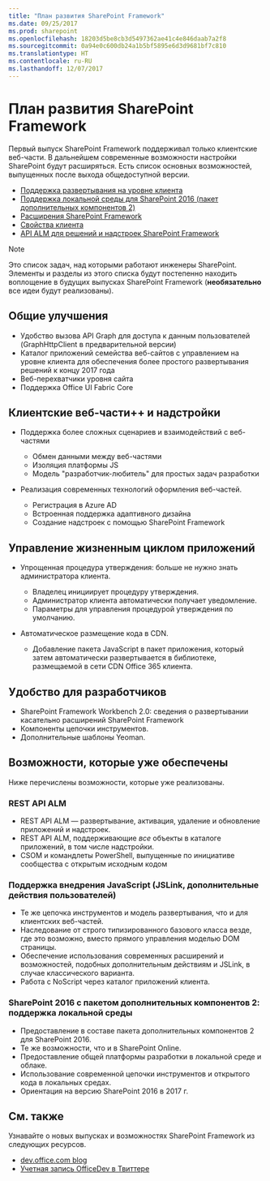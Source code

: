 ```yaml
---
title: "План развития SharePoint Framework"
ms.date: 09/25/2017
ms.prod: sharepoint
ms.openlocfilehash: 18203d5be8cb3d5497362ae41c4e846daab7a2f8
ms.sourcegitcommit: 0a94e0c600db24a1b5bf5895e6d3d9681bf7c810
ms.translationtype: HT
ms.contentlocale: ru-RU
ms.lasthandoff: 12/07/2017
---
```

# <a name="sharepoint-framework-roadmap"></a>План развития SharePoint Framework

Первый выпуск SharePoint Framework поддерживал только клиентские веб-части. В дальнейшем современные возможности настройки SharePoint будут расширяться. Есть список основных возможностей, выпущенных после выхода общедоступной версии.

- [Поддержка развертывания на уровне клиента](./tenant-scoped-deployment.md)
- [Поддержка локальной среды для SharePoint 2016 (пакет дополнительных компонентов 2)](./sharepoint-2016-support.md)
- [Расширения SharePoint Framework](./extensions/overview-extensions.md)
- [Свойства клиента](./tenant-properties.md)
- [API ALM для решений и надстроек SharePoint Framework](../apis/alm-api-for-spfx-add-ins.md)


> [!NOTE]
> Это список задач, над которыми работают инженеры SharePoint. Элементы и разделы из этого списка будут постепенно находить воплощение в будущих выпусках SharePoint Framework (**необязательно** все идеи будут реализованы).

## <a name="general-improvements"></a>Общие улучшения

- Удобство вызова API Graph для доступа к данным пользователей (GraphHttpClient в предварительной версии)
- Каталог приложений семейства веб-сайтов с управлением на уровне клиента для обеспечения более простого развертывания решений к концу 2017 года
- Веб-перехватчики уровня сайта
- Поддержка Office UI Fabric Core

## <a name="client-side-web-parts-and-add-ins"></a>Клиентские веб-части++ и надстройки

- Поддержка более сложных сценариев и взаимодействий с веб-частями
    - Обмен данными между веб-частями
    - Изоляция платформы JS
    - Модель "разработчик-любитель" для простых задач разработки

- Реализация современных технологий оформления веб-частей. 
    - Регистрация в Azure AD
    - Встроенная поддержка адаптивного дизайна
    - Создание надстроек с помощью SharePoint Framework


## <a name="application-lifecycle-management"></a>Управление жизненным циклом приложений

- Упрощенная процедура утверждения: больше не нужно знать администратора клиента.
    - Владелец инициирует процедуру утверждения.
    - Администратор клиента автоматически получает уведомление. 
    - Параметры для управления процедурой утверждения по умолчанию.

- Автоматическое размещение кода в CDN.
    - Добавление пакета JavaScript в пакет приложения, который затем автоматически развертывается в библиотеке, размещаемой в сети CDN Office 365 клиента.

## <a name="developer-experience"></a>Удобство для разработчиков
- SharePoint Framework Workbench 2.0: сведения о развертывании касательно расширений SharePoint Framework
- Компоненты цепочки инструментов.
- Дополнительные шаблоны Yeoman.

## <a name="already-shipped-capabilities"></a>Возможности, которые уже обеспечены

Ниже перечислены возможности, которые уже реализованы.

### <a name="alm-rest-apis"></a>REST API ALM

- REST API ALM — развертывание, активация, удаление и обновление приложений и надстроек.
- REST API ALM, поддерживающие *все* объекты в каталоге приложений, в том числе надстройки.
- CSOM и командлеты PowerShell, выпущенные по инициативе сообщества с открытым исходным кодом

### <a name="javascript-embedding-support-jslink-user-custom-actions"></a>Поддержка внедрения JavaScript (JSLink, дополнительные действия пользователей) 

- Те же цепочка инструментов и модель развертывания, что и для клиентских веб-частей.
- Наследование от строго типизированного базового класса везде, где это возможно, вместо прямого управления моделью DOM страницы.
- Обеспечение использования современных расширений и возможностей, подобных дополнительным действиям и JSLink, в случае классического варианта.
- Работа с NoScript через каталог приложений клиента.

### <a name="on-premises-support---sharepoint-2016-feature-pack-2"></a>SharePoint 2016 с пакетом дополнительных компонентов 2: поддержка локальной среды

- Предоставление в составе пакета дополнительных компонентов 2 для SharePoint 2016.
- Те же возможности, что и в SharePoint Online.
- Предоставление общей платформы разработки в локальной среде и облаке.
- Использование современной цепочки инструментов и открытого кода в локальных средах.
- Ориентация на версию SharePoint 2016 в 2017 г.


## <a name="see-also"></a>См. также
Узнавайте о новых выпусках и возможностях SharePoint Framework из следующих ресурсов.

* [dev.office.com blog](https://dev.office.com/blogs)
* [Учетная запись OfficeDev в Твиттере](https://twitter.com/officedev)
